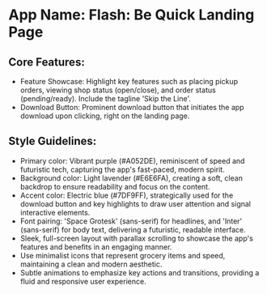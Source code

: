 # **App Name**: Flash: Be Quick Landing Page

## Core Features:

- Feature Showcase: Highlight key features such as placing pickup orders, viewing shop status (open/close), and order status (pending/ready). Include the tagline 'Skip the Line'.
- Download Button: Prominent download button that initiates the app download upon clicking, right on the landing page.

## Style Guidelines:

- Primary color: Vibrant purple (#A052DE), reminiscent of speed and futuristic tech, capturing the app's fast-paced, modern spirit.
- Background color: Light lavender (#E6E6FA), creating a soft, clean backdrop to ensure readability and focus on the content.
- Accent color: Electric blue (#7DF9FF), strategically used for the download button and key highlights to draw user attention and signal interactive elements.
- Font pairing: 'Space Grotesk' (sans-serif) for headlines, and 'Inter' (sans-serif) for body text, delivering a futuristic, readable interface.
- Sleek, full-screen layout with parallax scrolling to showcase the app's features and benefits in an engaging manner.
- Use minimalist icons that represent grocery items and speed, maintaining a clean and modern aesthetic.
- Subtle animations to emphasize key actions and transitions, providing a fluid and responsive user experience.